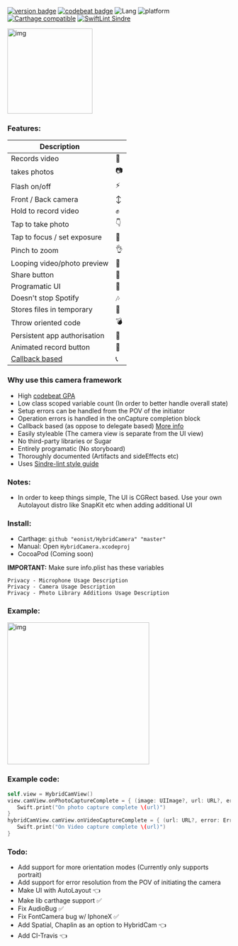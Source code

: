 [![version badge](https://img.shields.io/badge/Version-1.0-blue.svg?longCache=true)](https://img.shields.io/badge/SDK-0.1-blue.svg?longCache=true) [![codebeat badge](https://codebeat.co/badges/d8d0fcdb-096c-41c0-ac20-b063051b752b)](https://codebeat.co/projects/github-com-eonist-hybridcamera-master) ![Lang](https://img.shields.io/badge/Language-Swift%205.0-orange.svg) ![platform](https://img.shields.io/badge/Platform-iOS_12.0-blue.svg)
[![Carthage compatible](https://img.shields.io/badge/Carthage-compatible-4BC51D.svg?style=flat)](https://github.com/Carthage/Carthage)
[![SwiftLint Sindre](https://img.shields.io/badge/SwiftLint-Sindre-hotpink.svg)](https://github.com/sindresorhus/swiftlint-sindre)

<img width="192" alt="img" src="https://rawgit.com/stylekit/img/master/vid_edited_2_2mb.gif">

### Features:

| Description  |  |
| ------------- | ------------- |
| Records video  | 🎥  |
| takes photos  | 📷  |
| Flash on/off  | ⚡  |
| Front / Back camera | ↕️  |
| Hold to record video | ✊ |
| Tap to take photo |  👇 |
| Tap to focus / set exposure  | 🔎  |
| Pinch to zoom  | 👌  |
| Looping video/photo preview  | 🔁  |
| Share button  | 🔗  |
| Programatic UI  | 🤖  |
| Doesn't stop Spotify | 🎶  |
| Stores files in temporary | 💾   |
| Throw oriented code  | 💣 |
| Persistent app authorisation  | 🚫  |
| Animated record button  | 🔴 |
| [Callback based](https://medium.cobeisfresh.com/why-you-shouldn-t-use-delegates-in-swift-7ef808a7f16b)  | 📞 |



### Why use this camera framework
- High [codebeat GPA](https://codebeat.co/projects/github-com-eonist-hybridcamera-master)
- Low class scoped variable count (In order to better handle overall state)
- Setup errors can be handled from the POV of the initiator
- Operation errors is handled in the onCapture completion block
- Callback based (as oppose to delegate based) [More info](https://medium.cobeisfresh.com/why-you-shouldn-t-use-delegates-in-swift-7ef808a7f16b)
- Easily styleable (The camera view is separate from the UI view)
- No third-party libraries or Sugar
- Entirely programatic (No storyboard)
- Thoroughly documented (Artifacts and sideEffects etc)
- Uses [Sindre-lint style guide](https://github.com/sindresorhus/swiftlint-sindre)

### Notes:
- In order to keep things simple, The UI is CGRect based. Use your own Autolayout distro like SnapKit etc when adding additional UI

### Install:
- Carthage: `github "eonist/HybridCamera" "master"`
- Manual: Open `HybridCamera.xcodeproj`
- CocoaPod (Coming soon)  

**IMPORTANT:** Make sure info.plist has these variables  
 ```
Privacy - Microphone Usage Description   
Privacy - Camera Usage Description  
Privacy - Photo Library Additions Usage Description  
```

### Example:
<img width="320" alt="img" src="https://rawgit.com/stylekit/img/master/Image from iOS.jpg">


### Example code:   
```swift
self.view = HybridCamView()
view.camView.onPhotoCaptureComplete = { (image: UIImage?, url: URL?, error: Error?) in
   Swift.print("On photo capture complete \(url)")
}
hybridCamView.camView.onVideoCaptureComplete = { (url: URL?, error: Error?) in
   Swift.print("On Video capture complete \(url)")
}
```
### Todo:
- Add support for more orientation modes (Currently only supports portrait)
- Add support for error resolution from the POV of initiating the camera
- Make UI with AutoLayout 👈
- Make lib carthage support ✅
- Fix AudioBug ✅
- Fix FontCamera bug w/ IphoneX ✅
- Add Spatial, Chaplin as an option to HybridCam 👈
- Add CI-Travis 👈
